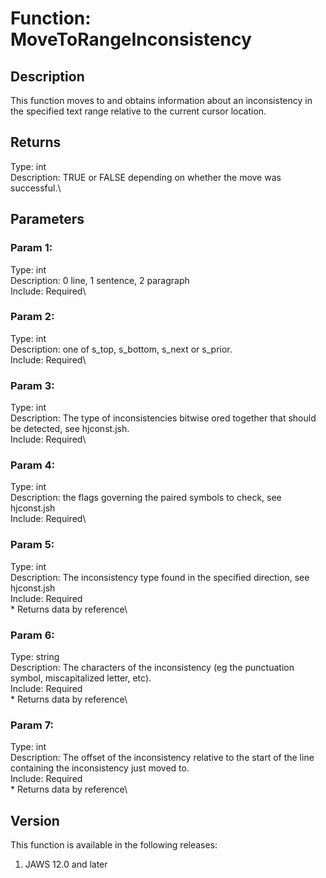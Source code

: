 # Function: MoveToRangeInconsistency

## Description

This function moves to and obtains information about an inconsistency in
the specified text range relative to the current cursor location.

## Returns

Type: int\
Description: TRUE or FALSE depending on whether the move was
successful.\

## Parameters

### Param 1:

Type: int\
Description: 0 line, 1 sentence, 2 paragraph\
Include: Required\

### Param 2:

Type: int\
Description: one of s_top, s_bottom, s_next or s_prior.\
Include: Required\

### Param 3:

Type: int\
Description: The type of inconsistencies bitwise ored together that
should be detected, see hjconst.jsh.\
Include: Required\

### Param 4:

Type: int\
Description: the flags governing the paired symbols to check, see
hjconst.jsh\
Include: Required\

### Param 5:

Type: int\
Description: The inconsistency type found in the specified direction,
see hjconst.jsh\
Include: Required\
\* Returns data by reference\

### Param 6:

Type: string\
Description: The characters of the inconsistency (eg the punctuation
symbol, miscapitalized letter, etc).\
Include: Required\
\* Returns data by reference\

### Param 7:

Type: int\
Description: The offset of the inconsistency relative to the start of
the line containing the inconsistency just moved to.\
Include: Required\
\* Returns data by reference\

## Version

This function is available in the following releases:

1.  JAWS 12.0 and later
